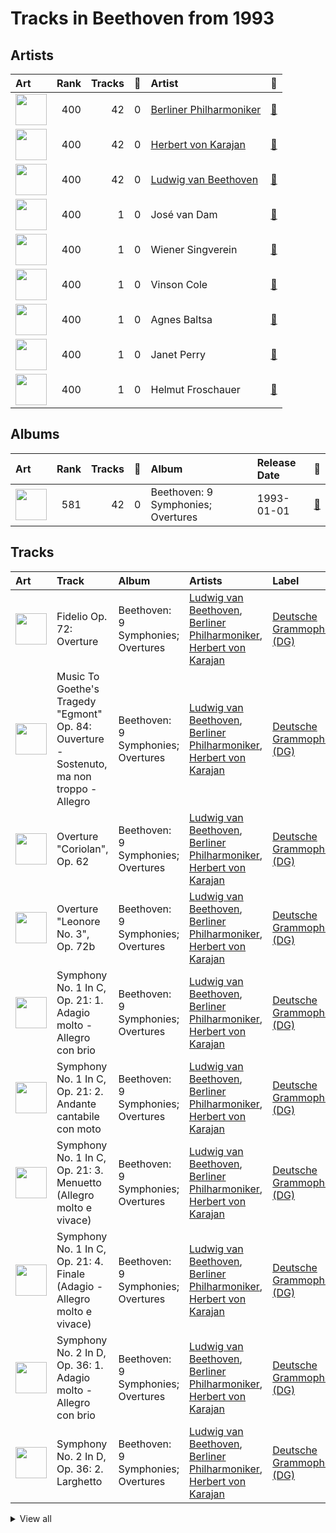 # Tracks in Beethoven from 1993

## Artists

| Art | Rank | Tracks | 💚 | Artist | 🔗 |
|:---|---:|---:|---:|:---|:---|
| <img src="https://i.scdn.co/image/ab6761610000e5eb92e0a1e423bd8590dcd43bda" alt="" width="50" /> | 400 | 42 | 0 | [Berliner Philharmoniker](../../../artists/berliner_philharmoniker/overview.md) | [🔗](https://open.spotify.com/artist/6uRJnvQ3f8whVnmeoecv5Z) |
| <img src="https://i.scdn.co/image/ab6761610000e5ebf67fde1740e91a88445d5bdd" alt="" width="50" /> | 400 | 42 | 0 | [Herbert von Karajan](../../../artists/herbert_von_karajan/overview.md) | [🔗](https://open.spotify.com/artist/5zCaQxjl110XTrm4LQ1CxY) |
| <img src="https://i.scdn.co/image/db022999443da6f89e250086329d98b17399b346" alt="" width="50" /> | 400 | 42 | 0 | [Ludwig van Beethoven](../../../artists/ludwig_van_beethoven/overview.md) | [🔗](https://open.spotify.com/artist/2wOqMjp9TyABvtHdOSOTUS) |
| <img src="https://i.scdn.co/image/7edeefee1e00dc240f153b601cf735baba09a17a" alt="" width="50" /> | 400 | 1 | 0 | José van Dam | [🔗](https://open.spotify.com/artist/5qNUHMEhszyeXNYMn4sswd) |
| <img src="https://i.scdn.co/image/e403106a45cbd0e2ca51e4d1b18b9a587f9177be" alt="" width="50" /> | 400 | 1 | 0 | Wiener Singverein | [🔗](https://open.spotify.com/artist/35QSympF887CO8h5eZHme2) |
| <img src="https://i.scdn.co/image/a97382fc1e98c5a755daf70d7a9355f673811707" alt="" width="50" /> | 400 | 1 | 0 | Vinson Cole | [🔗](https://open.spotify.com/artist/2j6cP3f3TxyHzcKdWYSm6h) |
| <img src="https://i.scdn.co/image/ab67616d0000b27322070c61a7616392f04f070f" alt="" width="50" /> | 400 | 1 | 0 | Agnes Baltsa | [🔗](https://open.spotify.com/artist/2amF56vDuTTbZJQsqUgbuC) |
| <img src="https://i.scdn.co/image/ab67616d0000b27322070c61a7616392f04f070f" alt="" width="50" /> | 400 | 1 | 0 | Janet Perry | [🔗](https://open.spotify.com/artist/1bV3KjOPs1AI3OolJiYogN) |
| <img src="https://i.scdn.co/image/ab67616d0000b273ad42862ef7e02b09abe20699" alt="" width="50" /> | 400 | 1 | 0 | Helmut Froschauer | [🔗](https://open.spotify.com/artist/172Encqfd2ZhWAleNg1gbO) |

## Albums

| Art | Rank | Tracks | 💚 | Album | Release Date | 🔗 |
|:---|---:|---:|---:|:---|:---|:---|
| <img src="https://i.scdn.co/image/ab67616d0000b27370426e24663b43f11ebd9c24" alt="" width="50" /> | 581 | 42 | 0 | Beethoven: 9 Symphonies; Overtures | 1993-01-01 | [🔗](https://open.spotify.com/album/2DQTNTznsteIZciZdyeWdj) |

## Tracks



| Art | Track | Album | Artists | Label | Rank | 💚 | 🔗 |
|:---|:---|:---|:---|:---|---:|:---|:---|
| <img src="https://i.scdn.co/image/ab67616d0000b27370426e24663b43f11ebd9c24" alt="" width="50" /> | Fidelio Op. 72: Overture | Beethoven: 9 Symphonies; Overtures | [Ludwig van Beethoven](../../../artists/ludwig_van_beethoven/overview.md), [Berliner Philharmoniker](../../../artists/berliner_philharmoniker/overview.md), [Herbert von Karajan](../../../artists/herbert_von_karajan/overview.md) | [Deutsche Grammophon (DG)](../../../labels/deutsche_grammophon_(dg)) | 868 | | [🔗](https://open.spotify.com/track/72Gj2PlP6eI1IsZwwxQfGR) |
| <img src="https://i.scdn.co/image/ab67616d0000b27370426e24663b43f11ebd9c24" alt="" width="50" /> | Music To Goethe's Tragedy "Egmont" Op. 84: Ouverture - Sostenuto, ma non troppo - Allegro | Beethoven: 9 Symphonies; Overtures | [Ludwig van Beethoven](../../../artists/ludwig_van_beethoven/overview.md), [Berliner Philharmoniker](../../../artists/berliner_philharmoniker/overview.md), [Herbert von Karajan](../../../artists/herbert_von_karajan/overview.md) | [Deutsche Grammophon (DG)](../../../labels/deutsche_grammophon_(dg)) | 868 | | [🔗](https://open.spotify.com/track/6qvHVRS4Uzyw0a9Dz4fDVn) |
| <img src="https://i.scdn.co/image/ab67616d0000b27370426e24663b43f11ebd9c24" alt="" width="50" /> | Overture "Coriolan", Op. 62 | Beethoven: 9 Symphonies; Overtures | [Ludwig van Beethoven](../../../artists/ludwig_van_beethoven/overview.md), [Berliner Philharmoniker](../../../artists/berliner_philharmoniker/overview.md), [Herbert von Karajan](../../../artists/herbert_von_karajan/overview.md) | [Deutsche Grammophon (DG)](../../../labels/deutsche_grammophon_(dg)) | 868 | | [🔗](https://open.spotify.com/track/3JMmtvBklNEhWY9TfhKTw9) |
| <img src="https://i.scdn.co/image/ab67616d0000b27370426e24663b43f11ebd9c24" alt="" width="50" /> | Overture "Leonore No. 3", Op. 72b | Beethoven: 9 Symphonies; Overtures | [Ludwig van Beethoven](../../../artists/ludwig_van_beethoven/overview.md), [Berliner Philharmoniker](../../../artists/berliner_philharmoniker/overview.md), [Herbert von Karajan](../../../artists/herbert_von_karajan/overview.md) | [Deutsche Grammophon (DG)](../../../labels/deutsche_grammophon_(dg)) | 868 | | [🔗](https://open.spotify.com/track/1qP4L90ZORZad6pqdLMyci) |
| <img src="https://i.scdn.co/image/ab67616d0000b27370426e24663b43f11ebd9c24" alt="" width="50" /> | Symphony No. 1 In C, Op. 21: 1. Adagio molto - Allegro con brio | Beethoven: 9 Symphonies; Overtures | [Ludwig van Beethoven](../../../artists/ludwig_van_beethoven/overview.md), [Berliner Philharmoniker](../../../artists/berliner_philharmoniker/overview.md), [Herbert von Karajan](../../../artists/herbert_von_karajan/overview.md) | [Deutsche Grammophon (DG)](../../../labels/deutsche_grammophon_(dg)) | 868 | | [🔗](https://open.spotify.com/track/4LQOZVTTZ6JA46dM2RUc71) |
| <img src="https://i.scdn.co/image/ab67616d0000b27370426e24663b43f11ebd9c24" alt="" width="50" /> | Symphony No. 1 In C, Op. 21: 2. Andante cantabile con moto | Beethoven: 9 Symphonies; Overtures | [Ludwig van Beethoven](../../../artists/ludwig_van_beethoven/overview.md), [Berliner Philharmoniker](../../../artists/berliner_philharmoniker/overview.md), [Herbert von Karajan](../../../artists/herbert_von_karajan/overview.md) | [Deutsche Grammophon (DG)](../../../labels/deutsche_grammophon_(dg)) | 868 | | [🔗](https://open.spotify.com/track/0WpOlyr0nL5LL8Tc3c3Yln) |
| <img src="https://i.scdn.co/image/ab67616d0000b27370426e24663b43f11ebd9c24" alt="" width="50" /> | Symphony No. 1 In C, Op. 21: 3. Menuetto (Allegro molto e vivace) | Beethoven: 9 Symphonies; Overtures | [Ludwig van Beethoven](../../../artists/ludwig_van_beethoven/overview.md), [Berliner Philharmoniker](../../../artists/berliner_philharmoniker/overview.md), [Herbert von Karajan](../../../artists/herbert_von_karajan/overview.md) | [Deutsche Grammophon (DG)](../../../labels/deutsche_grammophon_(dg)) | 868 | | [🔗](https://open.spotify.com/track/6B9oYZx13PGDv4QmLlzrYh) |
| <img src="https://i.scdn.co/image/ab67616d0000b27370426e24663b43f11ebd9c24" alt="" width="50" /> | Symphony No. 1 In C, Op. 21: 4. Finale (Adagio - Allegro molto e vivace) | Beethoven: 9 Symphonies; Overtures | [Ludwig van Beethoven](../../../artists/ludwig_van_beethoven/overview.md), [Berliner Philharmoniker](../../../artists/berliner_philharmoniker/overview.md), [Herbert von Karajan](../../../artists/herbert_von_karajan/overview.md) | [Deutsche Grammophon (DG)](../../../labels/deutsche_grammophon_(dg)) | 868 | | [🔗](https://open.spotify.com/track/1p1AWD40l0YPpMQbHcncPX) |
| <img src="https://i.scdn.co/image/ab67616d0000b27370426e24663b43f11ebd9c24" alt="" width="50" /> | Symphony No. 2 In D, Op. 36: 1. Adagio molto - Allegro con brio | Beethoven: 9 Symphonies; Overtures | [Ludwig van Beethoven](../../../artists/ludwig_van_beethoven/overview.md), [Berliner Philharmoniker](../../../artists/berliner_philharmoniker/overview.md), [Herbert von Karajan](../../../artists/herbert_von_karajan/overview.md) | [Deutsche Grammophon (DG)](../../../labels/deutsche_grammophon_(dg)) | 868 | | [🔗](https://open.spotify.com/track/2MgGw7gvj5tOSIjp1LrkIl) |
| <img src="https://i.scdn.co/image/ab67616d0000b27370426e24663b43f11ebd9c24" alt="" width="50" /> | Symphony No. 2 In D, Op. 36: 2. Larghetto | Beethoven: 9 Symphonies; Overtures | [Ludwig van Beethoven](../../../artists/ludwig_van_beethoven/overview.md), [Berliner Philharmoniker](../../../artists/berliner_philharmoniker/overview.md), [Herbert von Karajan](../../../artists/herbert_von_karajan/overview.md) | [Deutsche Grammophon (DG)](../../../labels/deutsche_grammophon_(dg)) | 868 | | [🔗](https://open.spotify.com/track/6mecmuj3ZX7Ux9ff52x4Y4) |


<details>
<summary>View all</summary>

| Art | Track | Album | Artists | Label | Rank | 💚 | 🔗 |
|:---|:---|:---|:---|:---|---:|:---|:---|
| <img src="https://i.scdn.co/image/ab67616d0000b27370426e24663b43f11ebd9c24" alt="" width="50" /> | Symphony No. 2 In D, Op. 36: 3. Scherzo (Allegro) | Beethoven: 9 Symphonies; Overtures | [Ludwig van Beethoven](../../../artists/ludwig_van_beethoven/overview.md), [Berliner Philharmoniker](../../../artists/berliner_philharmoniker/overview.md), [Herbert von Karajan](../../../artists/herbert_von_karajan/overview.md) | [Deutsche Grammophon (DG)](../../../labels/deutsche_grammophon_(dg)) | 868 | | [🔗](https://open.spotify.com/track/64v8YQdGgHATztGNTmtAP8) |
| <img src="https://i.scdn.co/image/ab67616d0000b27370426e24663b43f11ebd9c24" alt="" width="50" /> | Symphony No. 2 In D, Op. 36: 4. Allegro molto | Beethoven: 9 Symphonies; Overtures | [Ludwig van Beethoven](../../../artists/ludwig_van_beethoven/overview.md), [Berliner Philharmoniker](../../../artists/berliner_philharmoniker/overview.md), [Herbert von Karajan](../../../artists/herbert_von_karajan/overview.md) | [Deutsche Grammophon (DG)](../../../labels/deutsche_grammophon_(dg)) | 868 | | [🔗](https://open.spotify.com/track/4MH1pSRa3UjoubxDXDU8zc) |
| <img src="https://i.scdn.co/image/ab67616d0000b27370426e24663b43f11ebd9c24" alt="" width="50" /> | Symphony No. 3 In E Flat, Op. 55 -"Eroica": 1. Allegro con brio | Beethoven: 9 Symphonies; Overtures | [Ludwig van Beethoven](../../../artists/ludwig_van_beethoven/overview.md), [Berliner Philharmoniker](../../../artists/berliner_philharmoniker/overview.md), [Herbert von Karajan](../../../artists/herbert_von_karajan/overview.md) | [Deutsche Grammophon (DG)](../../../labels/deutsche_grammophon_(dg)) | 868 | | [🔗](https://open.spotify.com/track/71VJtbfu5Emrknn8dBVybx) |
| <img src="https://i.scdn.co/image/ab67616d0000b27370426e24663b43f11ebd9c24" alt="" width="50" /> | Symphony No. 3 In E Flat, Op. 55 -"Eroica": 2. Marcia funebre (Adagio assai) | Beethoven: 9 Symphonies; Overtures | [Ludwig van Beethoven](../../../artists/ludwig_van_beethoven/overview.md), [Berliner Philharmoniker](../../../artists/berliner_philharmoniker/overview.md), [Herbert von Karajan](../../../artists/herbert_von_karajan/overview.md) | [Deutsche Grammophon (DG)](../../../labels/deutsche_grammophon_(dg)) | 868 | | [🔗](https://open.spotify.com/track/6AH3o4xbryOw23hw0fZrI1) |
| <img src="https://i.scdn.co/image/ab67616d0000b27370426e24663b43f11ebd9c24" alt="" width="50" /> | Symphony No. 3 In E Flat, Op. 55 -"Eroica": 3. Scherzo (Allegro vivace) | Beethoven: 9 Symphonies; Overtures | [Ludwig van Beethoven](../../../artists/ludwig_van_beethoven/overview.md), [Berliner Philharmoniker](../../../artists/berliner_philharmoniker/overview.md), [Herbert von Karajan](../../../artists/herbert_von_karajan/overview.md) | [Deutsche Grammophon (DG)](../../../labels/deutsche_grammophon_(dg)) | 868 | | [🔗](https://open.spotify.com/track/5b3322i4oAchfQQfcwZcxV) |
| <img src="https://i.scdn.co/image/ab67616d0000b27370426e24663b43f11ebd9c24" alt="" width="50" /> | Symphony No. 3 In E Flat, Op. 55 -"Eroica": 4. Finale (Allegro molto) | Beethoven: 9 Symphonies; Overtures | [Ludwig van Beethoven](../../../artists/ludwig_van_beethoven/overview.md), [Berliner Philharmoniker](../../../artists/berliner_philharmoniker/overview.md), [Herbert von Karajan](../../../artists/herbert_von_karajan/overview.md) | [Deutsche Grammophon (DG)](../../../labels/deutsche_grammophon_(dg)) | 868 | | [🔗](https://open.spotify.com/track/2OjI1SmN65FdQ1wEBkuo4v) |
| <img src="https://i.scdn.co/image/ab67616d0000b27370426e24663b43f11ebd9c24" alt="" width="50" /> | Symphony No. 4 In B Flat, Op. 60: 1. Adagio - Allegro vivace | Beethoven: 9 Symphonies; Overtures | [Ludwig van Beethoven](../../../artists/ludwig_van_beethoven/overview.md), [Berliner Philharmoniker](../../../artists/berliner_philharmoniker/overview.md), [Herbert von Karajan](../../../artists/herbert_von_karajan/overview.md) | [Deutsche Grammophon (DG)](../../../labels/deutsche_grammophon_(dg)) | 868 | | [🔗](https://open.spotify.com/track/7h3gKAftaUcgjzQbprBaUq) |
| <img src="https://i.scdn.co/image/ab67616d0000b27370426e24663b43f11ebd9c24" alt="" width="50" /> | Symphony No. 4 In B Flat, Op. 60: 2. Adagio | Beethoven: 9 Symphonies; Overtures | [Ludwig van Beethoven](../../../artists/ludwig_van_beethoven/overview.md), [Berliner Philharmoniker](../../../artists/berliner_philharmoniker/overview.md), [Herbert von Karajan](../../../artists/herbert_von_karajan/overview.md) | [Deutsche Grammophon (DG)](../../../labels/deutsche_grammophon_(dg)) | 868 | | [🔗](https://open.spotify.com/track/1XDpz7n5qYqT8B3qo0bYN3) |
| <img src="https://i.scdn.co/image/ab67616d0000b27370426e24663b43f11ebd9c24" alt="" width="50" /> | Symphony No. 4 In B Flat, Op. 60: 3. Allegro vivace | Beethoven: 9 Symphonies; Overtures | [Ludwig van Beethoven](../../../artists/ludwig_van_beethoven/overview.md), [Berliner Philharmoniker](../../../artists/berliner_philharmoniker/overview.md), [Herbert von Karajan](../../../artists/herbert_von_karajan/overview.md) | [Deutsche Grammophon (DG)](../../../labels/deutsche_grammophon_(dg)) | 868 | | [🔗](https://open.spotify.com/track/7a7kRoZbf61WJgqA2CMCfP) |
| <img src="https://i.scdn.co/image/ab67616d0000b27370426e24663b43f11ebd9c24" alt="" width="50" /> | Symphony No. 4 In B Flat, Op. 60: 4. Allegro ma non troppo | Beethoven: 9 Symphonies; Overtures | [Ludwig van Beethoven](../../../artists/ludwig_van_beethoven/overview.md), [Berliner Philharmoniker](../../../artists/berliner_philharmoniker/overview.md), [Herbert von Karajan](../../../artists/herbert_von_karajan/overview.md) | [Deutsche Grammophon (DG)](../../../labels/deutsche_grammophon_(dg)) | 868 | | [🔗](https://open.spotify.com/track/62RfH6r3t6Yj90IgiQhHn4) |
| <img src="https://i.scdn.co/image/ab67616d0000b27370426e24663b43f11ebd9c24" alt="" width="50" /> | Symphony No. 5 In C Minor, Op. 67: 2. Andante con moto | Beethoven: 9 Symphonies; Overtures | [Ludwig van Beethoven](../../../artists/ludwig_van_beethoven/overview.md), [Berliner Philharmoniker](../../../artists/berliner_philharmoniker/overview.md), [Herbert von Karajan](../../../artists/herbert_von_karajan/overview.md) | [Deutsche Grammophon (DG)](../../../labels/deutsche_grammophon_(dg)) | 868 | | [🔗](https://open.spotify.com/track/7lNSupuMY9kaW8j9zrJ9TG) |
| <img src="https://i.scdn.co/image/ab67616d0000b27370426e24663b43f11ebd9c24" alt="" width="50" /> | Symphony No. 5 In C Minor, Op. 67: 3. Allegro | Beethoven: 9 Symphonies; Overtures | [Ludwig van Beethoven](../../../artists/ludwig_van_beethoven/overview.md), [Berliner Philharmoniker](../../../artists/berliner_philharmoniker/overview.md), [Herbert von Karajan](../../../artists/herbert_von_karajan/overview.md) | [Deutsche Grammophon (DG)](../../../labels/deutsche_grammophon_(dg)) | 868 | | [🔗](https://open.spotify.com/track/7b6fj5YM0hfPCCxrfursps) |
| <img src="https://i.scdn.co/image/ab67616d0000b27370426e24663b43f11ebd9c24" alt="" width="50" /> | Symphony No. 5 In C Minor, Op. 67: 4. Allegro | Beethoven: 9 Symphonies; Overtures | [Ludwig van Beethoven](../../../artists/ludwig_van_beethoven/overview.md), [Berliner Philharmoniker](../../../artists/berliner_philharmoniker/overview.md), [Herbert von Karajan](../../../artists/herbert_von_karajan/overview.md) | [Deutsche Grammophon (DG)](../../../labels/deutsche_grammophon_(dg)) | 868 | | [🔗](https://open.spotify.com/track/3HyePLZIEdQQSmJnGuTxNP) |
| <img src="https://i.scdn.co/image/ab67616d0000b27370426e24663b43f11ebd9c24" alt="" width="50" /> | Symphony No. 5 in C Minor, Op. 67: 1. Allegro con brio | Beethoven: 9 Symphonies; Overtures | [Ludwig van Beethoven](../../../artists/ludwig_van_beethoven/overview.md), [Berliner Philharmoniker](../../../artists/berliner_philharmoniker/overview.md), [Herbert von Karajan](../../../artists/herbert_von_karajan/overview.md) | [Deutsche Grammophon (DG)](../../../labels/deutsche_grammophon_(dg)) | 868 | | [🔗](https://open.spotify.com/track/0TpTKpg8LnwZROTYMBYVM3) |
| <img src="https://i.scdn.co/image/ab67616d0000b27370426e24663b43f11ebd9c24" alt="" width="50" /> | Symphony No. 6 In F, Op. 68 -"Pastoral": 1. Erwachen heiterer Empfindungen bei der Ankunft auf dem Lande: Allegro ma non troppo | Beethoven: 9 Symphonies; Overtures | [Ludwig van Beethoven](../../../artists/ludwig_van_beethoven/overview.md), [Berliner Philharmoniker](../../../artists/berliner_philharmoniker/overview.md), [Herbert von Karajan](../../../artists/herbert_von_karajan/overview.md) | [Deutsche Grammophon (DG)](../../../labels/deutsche_grammophon_(dg)) | 868 | | [🔗](https://open.spotify.com/track/11YigXaFNjzST4L0HAaFv3) |
| <img src="https://i.scdn.co/image/ab67616d0000b27370426e24663b43f11ebd9c24" alt="" width="50" /> | Symphony No. 6 In F, Op. 68 -"Pastoral": 2. Szene am Bach: (Andante molto mosso) | Beethoven: 9 Symphonies; Overtures | [Ludwig van Beethoven](../../../artists/ludwig_van_beethoven/overview.md), [Berliner Philharmoniker](../../../artists/berliner_philharmoniker/overview.md), [Herbert von Karajan](../../../artists/herbert_von_karajan/overview.md) | [Deutsche Grammophon (DG)](../../../labels/deutsche_grammophon_(dg)) | 868 | | [🔗](https://open.spotify.com/track/2P5PmKydDbarUmTWqnyfCy) |
| <img src="https://i.scdn.co/image/ab67616d0000b27370426e24663b43f11ebd9c24" alt="" width="50" /> | Symphony No. 6 In F, Op. 68 -"Pastoral": 3. Lustiges Zusammensein der Landleute (Allegro) | Beethoven: 9 Symphonies; Overtures | [Ludwig van Beethoven](../../../artists/ludwig_van_beethoven/overview.md), [Berliner Philharmoniker](../../../artists/berliner_philharmoniker/overview.md), [Herbert von Karajan](../../../artists/herbert_von_karajan/overview.md) | [Deutsche Grammophon (DG)](../../../labels/deutsche_grammophon_(dg)) | 868 | | [🔗](https://open.spotify.com/track/1rClQ3viDyCkJVC2yealEp) |
| <img src="https://i.scdn.co/image/ab67616d0000b27370426e24663b43f11ebd9c24" alt="" width="50" /> | Symphony No. 6 In F, Op. 68 -"Pastoral": 4. Gewitter, Sturm (Allegro) | Beethoven: 9 Symphonies; Overtures | [Ludwig van Beethoven](../../../artists/ludwig_van_beethoven/overview.md), [Berliner Philharmoniker](../../../artists/berliner_philharmoniker/overview.md), [Herbert von Karajan](../../../artists/herbert_von_karajan/overview.md) | [Deutsche Grammophon (DG)](../../../labels/deutsche_grammophon_(dg)) | 868 | | [🔗](https://open.spotify.com/track/2ApZ6x9XISWdn9eIu8SDCO) |
| <img src="https://i.scdn.co/image/ab67616d0000b27370426e24663b43f11ebd9c24" alt="" width="50" /> | Symphony No. 6 In F, Op. 68 -"Pastoral": 5. Hirtengesang. Frohe und dankbare Gefühle nach dem Sturm: Allegretto | Beethoven: 9 Symphonies; Overtures | [Ludwig van Beethoven](../../../artists/ludwig_van_beethoven/overview.md), [Berliner Philharmoniker](../../../artists/berliner_philharmoniker/overview.md), [Herbert von Karajan](../../../artists/herbert_von_karajan/overview.md) | [Deutsche Grammophon (DG)](../../../labels/deutsche_grammophon_(dg)) | 868 | | [🔗](https://open.spotify.com/track/70E993QEzhQSWILEzDliaV) |
| <img src="https://i.scdn.co/image/ab67616d0000b27370426e24663b43f11ebd9c24" alt="" width="50" /> | Symphony No. 7 In A, Op. 92: 1. Poco sostenuto - Vivace | Beethoven: 9 Symphonies; Overtures | [Ludwig van Beethoven](../../../artists/ludwig_van_beethoven/overview.md), [Berliner Philharmoniker](../../../artists/berliner_philharmoniker/overview.md), [Herbert von Karajan](../../../artists/herbert_von_karajan/overview.md) | [Deutsche Grammophon (DG)](../../../labels/deutsche_grammophon_(dg)) | 868 | | [🔗](https://open.spotify.com/track/5qPk5Rcw6iA9DQCtCkhhz7) |
| <img src="https://i.scdn.co/image/ab67616d0000b27370426e24663b43f11ebd9c24" alt="" width="50" /> | Symphony No. 7 In A, Op. 92: 2. Allegretto | Beethoven: 9 Symphonies; Overtures | [Ludwig van Beethoven](../../../artists/ludwig_van_beethoven/overview.md), [Berliner Philharmoniker](../../../artists/berliner_philharmoniker/overview.md), [Herbert von Karajan](../../../artists/herbert_von_karajan/overview.md) | [Deutsche Grammophon (DG)](../../../labels/deutsche_grammophon_(dg)) | 868 | | [🔗](https://open.spotify.com/track/0ADhD2DsEi5OTt21ljNUBz) |
| <img src="https://i.scdn.co/image/ab67616d0000b27370426e24663b43f11ebd9c24" alt="" width="50" /> | Symphony No. 7 In A, Op. 92: 3. Presto - Assai meno presto | Beethoven: 9 Symphonies; Overtures | [Ludwig van Beethoven](../../../artists/ludwig_van_beethoven/overview.md), [Berliner Philharmoniker](../../../artists/berliner_philharmoniker/overview.md), [Herbert von Karajan](../../../artists/herbert_von_karajan/overview.md) | [Deutsche Grammophon (DG)](../../../labels/deutsche_grammophon_(dg)) | 868 | | [🔗](https://open.spotify.com/track/0YypnyxCRg754qkH5oN2sT) |
| <img src="https://i.scdn.co/image/ab67616d0000b27370426e24663b43f11ebd9c24" alt="" width="50" /> | Symphony No. 7 In A, Op. 92: 4. Allegro con brio | Beethoven: 9 Symphonies; Overtures | [Ludwig van Beethoven](../../../artists/ludwig_van_beethoven/overview.md), [Berliner Philharmoniker](../../../artists/berliner_philharmoniker/overview.md), [Herbert von Karajan](../../../artists/herbert_von_karajan/overview.md) | [Deutsche Grammophon (DG)](../../../labels/deutsche_grammophon_(dg)) | 868 | | [🔗](https://open.spotify.com/track/79QutbaGC0FPOvsXB5Mslb) |
| <img src="https://i.scdn.co/image/ab67616d0000b27370426e24663b43f11ebd9c24" alt="" width="50" /> | Symphony No. 8 in F Major, Op. 93: I. Allegro vivace e con brio | Beethoven: 9 Symphonies; Overtures | [Ludwig van Beethoven](../../../artists/ludwig_van_beethoven/overview.md), [Berliner Philharmoniker](../../../artists/berliner_philharmoniker/overview.md), [Herbert von Karajan](../../../artists/herbert_von_karajan/overview.md) | [Deutsche Grammophon (DG)](../../../labels/deutsche_grammophon_(dg)) | 868 | | [🔗](https://open.spotify.com/track/3pmLgmjUUe2iCzNIYN0ail) |
| <img src="https://i.scdn.co/image/ab67616d0000b27370426e24663b43f11ebd9c24" alt="" width="50" /> | Symphony No. 8 in F Major, Op. 93: II. Allegretto scherzando | Beethoven: 9 Symphonies; Overtures | [Ludwig van Beethoven](../../../artists/ludwig_van_beethoven/overview.md), [Berliner Philharmoniker](../../../artists/berliner_philharmoniker/overview.md), [Herbert von Karajan](../../../artists/herbert_von_karajan/overview.md) | [Deutsche Grammophon (DG)](../../../labels/deutsche_grammophon_(dg)) | 868 | | [🔗](https://open.spotify.com/track/43Hdy71dNjipvXh86dEPFR) |
| <img src="https://i.scdn.co/image/ab67616d0000b27370426e24663b43f11ebd9c24" alt="" width="50" /> | Symphony No. 8 in F Major, Op. 93: III. Tempo di menuetto | Beethoven: 9 Symphonies; Overtures | [Ludwig van Beethoven](../../../artists/ludwig_van_beethoven/overview.md), [Berliner Philharmoniker](../../../artists/berliner_philharmoniker/overview.md), [Herbert von Karajan](../../../artists/herbert_von_karajan/overview.md) | [Deutsche Grammophon (DG)](../../../labels/deutsche_grammophon_(dg)) | 868 | | [🔗](https://open.spotify.com/track/6uzMnXC03KNeSqxEmmKOmG) |
| <img src="https://i.scdn.co/image/ab67616d0000b27370426e24663b43f11ebd9c24" alt="" width="50" /> | Symphony No. 8 in F Major, Op. 93: IV. Allegro vivace | Beethoven: 9 Symphonies; Overtures | [Ludwig van Beethoven](../../../artists/ludwig_van_beethoven/overview.md), [Berliner Philharmoniker](../../../artists/berliner_philharmoniker/overview.md), [Herbert von Karajan](../../../artists/herbert_von_karajan/overview.md) | [Deutsche Grammophon (DG)](../../../labels/deutsche_grammophon_(dg)) | 868 | | [🔗](https://open.spotify.com/track/3O6dAml6F7qYuvCSgfepoZ) |
| <img src="https://i.scdn.co/image/ab67616d0000b27370426e24663b43f11ebd9c24" alt="" width="50" /> | Symphony No. 9 In D Minor, Op. 125 - "Choral" - Excerpt From 4th Movement: 4. Presto | Beethoven: 9 Symphonies; Overtures | [Ludwig van Beethoven](../../../artists/ludwig_van_beethoven/overview.md), [Berliner Philharmoniker](../../../artists/berliner_philharmoniker/overview.md), [Herbert von Karajan](../../../artists/herbert_von_karajan/overview.md) | [Deutsche Grammophon (DG)](../../../labels/deutsche_grammophon_(dg)) | 868 | | [🔗](https://open.spotify.com/track/33cuLlR86g8PBmyFXLgVV1) |
| <img src="https://i.scdn.co/image/ab67616d0000b27370426e24663b43f11ebd9c24" alt="" width="50" /> | Symphony No. 9 In D Minor, Op. 125 - "Choral" / 4.: "O Freunde nicht diese Töne" - | Beethoven: 9 Symphonies; Overtures | [Ludwig van Beethoven](../../../artists/ludwig_van_beethoven/overview.md), Janet Perry, Agnes Baltsa, Vinson Cole, José van Dam, [Berliner Philharmoniker](../../../artists/berliner_philharmoniker/overview.md), [Herbert von Karajan](../../../artists/herbert_von_karajan/overview.md), Wiener Singverein, Helmut Froschauer | [Deutsche Grammophon (DG)](../../../labels/deutsche_grammophon_(dg)) | 868 | | [🔗](https://open.spotify.com/track/3vanPPXeHjJ6QJ1Sgie8g3) |
| <img src="https://i.scdn.co/image/ab67616d0000b27370426e24663b43f11ebd9c24" alt="" width="50" /> | Symphony No. 9 In D Minor, Op. 125 - "Choral": 1. Allegro ma non troppo, un poco maestoso | Beethoven: 9 Symphonies; Overtures | [Ludwig van Beethoven](../../../artists/ludwig_van_beethoven/overview.md), [Berliner Philharmoniker](../../../artists/berliner_philharmoniker/overview.md), [Herbert von Karajan](../../../artists/herbert_von_karajan/overview.md) | [Deutsche Grammophon (DG)](../../../labels/deutsche_grammophon_(dg)) | 868 | | [🔗](https://open.spotify.com/track/2YSyPAFezzPL0ySmQA9g7W) |
| <img src="https://i.scdn.co/image/ab67616d0000b27370426e24663b43f11ebd9c24" alt="" width="50" /> | Symphony No. 9 In D Minor, Op. 125 - "Choral": 2. Molto vivace | Beethoven: 9 Symphonies; Overtures | [Ludwig van Beethoven](../../../artists/ludwig_van_beethoven/overview.md), [Berliner Philharmoniker](../../../artists/berliner_philharmoniker/overview.md), [Herbert von Karajan](../../../artists/herbert_von_karajan/overview.md) | [Deutsche Grammophon (DG)](../../../labels/deutsche_grammophon_(dg)) | 868 | | [🔗](https://open.spotify.com/track/44VQKnAYvxuknvhI0i93Hf) |
| <img src="https://i.scdn.co/image/ab67616d0000b27370426e24663b43f11ebd9c24" alt="" width="50" /> | Symphony No. 9 In D Minor, Op. 125 - "Choral": 3. Adagio molto e cantabile | Beethoven: 9 Symphonies; Overtures | [Ludwig van Beethoven](../../../artists/ludwig_van_beethoven/overview.md), [Berliner Philharmoniker](../../../artists/berliner_philharmoniker/overview.md), [Herbert von Karajan](../../../artists/herbert_von_karajan/overview.md) | [Deutsche Grammophon (DG)](../../../labels/deutsche_grammophon_(dg)) | 868 | | [🔗](https://open.spotify.com/track/40B0GnYt2DIhhKESOtFFjH) |

</details>

